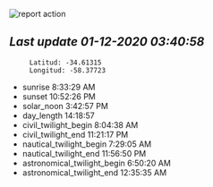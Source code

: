 ![report action](https://github.com/matiasz8/actions-for-reports/workflows/report%20action/badge.svg?branch=develop) 


## *****Last update 01-12-2020 03:40:58*****



		 Latitud: -34.61315
		 Longitud: -58.37723

 - sunrise 	 8:33:29 AM
 - sunset 	 10:52:26 PM
 - solar_noon 	 3:42:57 PM
 - day_length 	 14:18:57
 - civil_twilight_begin 	 8:04:38 AM
 - civil_twilight_end 	 11:21:17 PM
 - nautical_twilight_begin 	 7:29:05 AM
 - nautical_twilight_end 	 11:56:50 PM
 - astronomical_twilight_begin 	 6:50:20 AM
 - astronomical_twilight_end 	 12:35:35 AM

